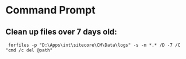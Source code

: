 # Command Prompt

## Clean up files over 7 days old:

     forfiles -p "D:\Apps\int\sitecore\CM\Data\logs" -s -m *.* /D -7 /C "cmd /c del @path"